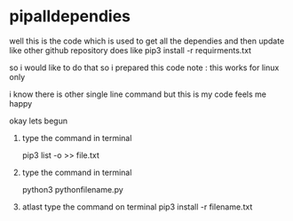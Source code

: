 # pipalldependies

well this is the code which is used to get all the dependies and then update like other github repository does 
like 
pip3 install -r requirments.txt

so i would like to do  that so i prepared this code 
note : this works for linux only 

i know there is other single line command but this is my code feels me happy 


okay lets begun 


1. type the command in terminal 
 
    pip3 list -o >> file.txt
 
2. type the command in terminal 
    
    python3 pythonfilename.py
    
3. atlast type the command on terminal
    pip3 install -r filename.txt
    
    

